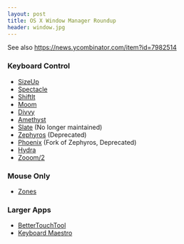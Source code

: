 ```yaml
---
layout: post
title: OS X Window Manager Roundup
header: window.jpg
---
```


See also https://news.ycombinator.com/item?id=7982514

### Keyboard Control

* [SizeUp](http://www.irradiatedsoftware.com/sizeup/)
* [Spectacle](http://spectacleapp.com/)
* [ShiftIt](https://github.com/fikovnik/ShiftIt)
* [Moom](http://manytricks.com/moom/)
* [Divvy](https://mizage.com/divvy/)
* [Amethyst](https://github.com/ianyh/Amethyst)
* [Slate](https://github.com/jigish/slate) (No longer maintained)
* [Zephyros](https://github.com/sdegutis/zephyros) (Deprecated)
* [Phoenix](https://github.com/sdegutis/Phoenix/) (Fork of Zephyros, Deprecated)
* [Hydra](https://github.com/sdegutis/hydra/tree/master)
* [Zooom/2](http://www.coderage-software.com/zooom/index.html)

### Mouse Only

* [Zones](http://zonesformac.com/)

### Larger Apps

* [BetterTouchTool](http://www.boastr.net/)
* [Keyboard Maestro](http://www.keyboardmaestro.com/main/)